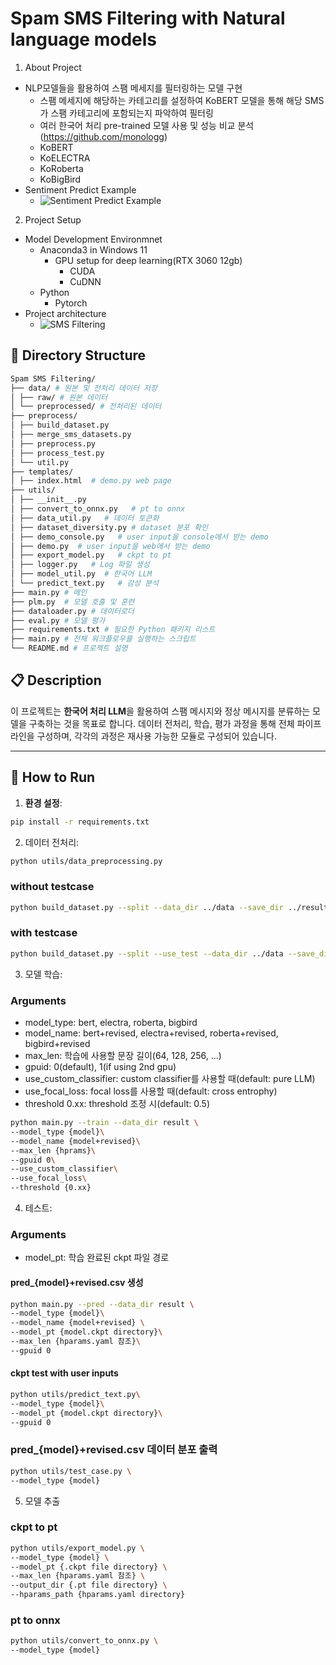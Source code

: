 # Spam SMS Filtering with Natural language models

1. About Project

- NLP모델들을 활용하여 스팸 메세지를 필터링하는 모델 구현
  - 스팸 메세지에 해당하는 카테고리를 설정하여 KoBERT 모델을 통해 해당 SMS가 스팸 카테고리에 포함되는지 파악하여 필터링
  - 여러 한국어 처리 pre-trained 모델 사용 및 성능 비교 분석(https://github.com/monologg)
  - KoBERT
  - KoELECTRA
  - KoRoberta
  - KoBigBird
- Sentiment Predict Example
  - ![Sentiment Predict Example](https://github.com/user-attachments/assets/094c3de1-eddc-4d16-b66e-29129824343b)

2. Project Setup

- Model Development Environmnet
  - Anaconda3 in Windows 11
    - GPU setup for deep learning(RTX 3060 12gb)
      - CUDA
      - CuDNN
  - Python
    - Pytorch
- Project architecture
  - ![SMS Filtering](https://github.com/user-attachments/assets/511bd687-edcf-4e68-bd1f-88dc86e59242)

## 📂 Directory Structure

```bash
Spam SMS Filtering/
├── data/ # 원본 및 전처리 데이터 저장
│ ├── raw/ # 원본 데이터
│ └── preprocessed/ # 전처리된 데이터
├── preprocess/
│ ├── build_dataset.py
│ ├── merge_sms_datasets.py
│ ├── preprocess.py
│ ├── process_test.py
│ └── util.py
├── templates/
│ ├── index.html  # demo.py web page
├── utils/
│ ├── __init__.py
│ ├── convert_to_onnx.py   # pt to onnx
│ ├── data_util.py   # 데이터 토큰화
│ ├── dataset_diversity.py # dataset 분포 확인
│ ├── demo_console.py   # user input을 console에서 받는 demo
│ ├── demo.py  # user input을 web에서 받는 demo
│ ├── export_model.py   # ckpt to pt
│ ├── logger.py   # Log 파일 생성
│ ├── model_util.py  # 한국어 LLM
│ └── predict_text.py   # 감성 분석
├── main.py # 메인
├── plm.py  # 모델 호출 및 훈련
├── dataloader.py # 데이터로더
├── eval.py # 모델 평가
├── requirements.txt # 필요한 Python 패키지 리스트
├── main.py # 전체 워크플로우를 실행하는 스크립트
└── README.md # 프로젝트 설명
```

## 📋 Description

이 프로젝트는 **한국어 처리 LLM**을 활용하여 스팸 메시지와 정상 메시지를 분류하는 모델을 구축하는 것을 목표로 합니다. 데이터 전처리, 학습, 평가 과정을 통해 전체 파이프라인을 구성하며, 각각의 과정은 재사용 가능한 모듈로 구성되어 있습니다.

---

## 🚀 How to Run

1. **환경 설정**:

```bash
pip install -r requirements.txt
```

2. 데이터 전처리:

```bash
python utils/data_preprocessing.py
```

### without testcase
```bash
python build_dataset.py --split --data_dir ../data --save_dir ../result
```

### with testcase
```bash
python build_dataset.py --split --use_test --data_dir ../data --save_dir ../result
```

3. 모델 학습:
### Arguments
- model_type: bert, electra, roberta, bigbird
- model_name: bert+revised, electra+revised, roberta+revised, bigbird+revised
- max_len: 학습에 사용할 문장 길이(64, 128, 256, ...)
- gpuid: 0(default), 1(if using 2nd gpu)
- use_custom_classifier: custom classifier를 사용할 때(default: pure LLM)
- use_focal_loss: focal loss를 사용할 때(default: cross entrophy)
- threshold 0.xx: threshold 조정 시(default: 0.5)

```bash
python main.py --train --data_dir result \
--model_type {model}\
--model_name {model+revised}\
--max_len {hprams}\
--gpuid 0\
--use_custom_classifier\
--use_focal_loss\
--threshold {0.xx}
```


4. 테스트:
### Arguments
- model_pt: 학습 완료된 ckpt 파일 경로

#### pred_{model}+revised.csv 생성
```bash
python main.py --pred --data_dir result \
--model_type {model}\
--model_name {model+revised} \
--model_pt {model.ckpt directory}\
--max_len {hparams.yaml 참조}\
--gpuid 0
```

#### ckpt test with user inputs
```bash
python utils/predict_text.py\
--model_type {model}\
--model_pt {model.ckpt directory}\
--gpuid 0
```

### pred_{model}+revised.csv 데이터 분포 출력
```bash
python utils/test_case.py \
--model_type {model}
```

5. 모델 추출

### ckpt to pt
```bash
python utils/export_model.py \
--model_type {model} \
--model_pt {.ckpt file directory} \
--max_len {hparams.yaml 참조} \
--output_dir {.pt file directory} \
--hparams_path {hparams.yaml directory}
```

### pt to onnx
```bash
python utils/convert_to_onnx.py \
--model_type {model}
```
